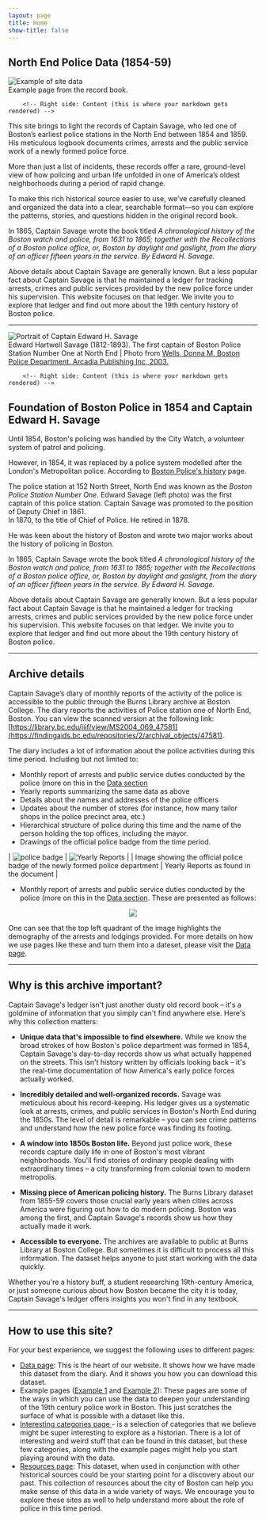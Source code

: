 ```yaml
---
layout: page
title: Home
show-title: false
---
```


## North End Police Data (1854-59) 

<div class="person-container">
        <!-- Left side: Photo and caption -->
        <div class="person-photo-section">
            <img src="{{ site.baseurl }}/assets/img/badge.jpg"
                 alt="Example of site data" 
                 class="person-photo">
            <div class="photo-caption">
                Example page from the record book.
            </div>
        </div>

        <!-- Right side: Content (this is where your markdown gets rendered) -->
<div class="person-content">
<p>This site brings to light the records of Captain Savage, who led one of Boston’s earliest police stations in the North End between 1854 and 1859. <br> His meticulous logbook documents crimes, arrests and the public service work of a newly formed police force.</p>
<p>More than just a list of incidents, these records offer a rare, ground-level view of how policing and urban life unfolded in one of America’s oldest neighborhoods during a period of rapid change.</p>
        <p>To make this rich historical source easier to use, we’ve carefully cleaned and organized the data into a clear, searchable format—so you can explore the patterns, stories, and questions hidden in the original record book.
</p>
</div>
</div>

<p>In 1865, Captain Savage wrote the book titled <em>A chronological history of the Boston watch and police, from 1631 to 1865; together with the Recollections of a Boston police office, or, Boston by daylight and gaslight, from the diary of an officer fifteen years in the service. By Edward H. Savage.</em></p>
            
<p> Above details about Captain Savage are generally known. But a less popular fact about Captain Savage is that he maintained a ledger for tracking arrests, crimes and public services provided by the new police force under his supervision. This website focuses on that ledger. We invite you to explore that ledger and find out more about the 19th century history of Boston police.</p>



---
<div class="person-container">
        <!-- Left side: Photo and caption -->
        <div class="person-photo-section">
            <img src="{{ site.baseurl }}/assets/img/Edward_Savage.png"
                 alt="Portrait of Captain Edward H. Savage" 
                 class="person-photo">
            <div class="photo-caption">
                Edward Hartwell Savage (1812-1893). The first captain of Boston Police Station Number One at North End | Photo from <a href="https://archive.org/details/bostonpolicedepa0000well/page/12/mode/2up"> Wells, Donna M. Boston Police Department. Arcadia Publishing Inc, 2003.</a>
            </div>
        </div>

        <!-- Right side: Content (this is where your markdown gets rendered) -->
<div class="person-content">
            <h2>Foundation of Boston Police in 1854 and Captain Edward H. Savage</h2>
            
<p>Until 1854, Boston's policing was handled by the City Watch, a volunteer system of patrol and policing.<br> </p>
<p>However, in 1854, it was replaced by a police system modelled after the London's Metropolitan police. According to <a href="https://police.boston.gov/history/">Boston Police's history</a> page.<br> </p>
            
<p>The police station at 152 North Street, North End was known as the <em>Boston Police Station Number One</em>. Edward Savage (left photo) was the first captain of this police station. Captain Savage was promoted to the position of Deputy Chief in 1861.<br>In 1870, to the title of Chief of Police. He retired in 1878.<br></p><p>He was keen about the history of Boston and wrote two major works about the history of policing in Boston.</p>
</div>
</div>

<p>In 1865, Captain Savage wrote the book titled <em>A chronological history of the Boston watch and police, from 1631 to 1865; together with the Recollections of a Boston police office, or, Boston by daylight and gaslight, from the diary of an officer fifteen years in the service. By Edward H. Savage.</em></p>
            
<p> Above details about Captain Savage are generally known. But a less popular fact about Captain Savage is that he maintained a ledger for tracking arrests, crimes and public services provided by the new police force under his supervision. This website focuses on that ledger. We invite you to explore that ledger and find out more about the 19th century history of Boston police.</p>

---

## Archive details
Captain Savage’s diary of monthly reports of the activity of the police is accessible to the public through the Burns Library archive at Boston College. The diary reports the activities of Police station one of North End, Boston. You can view the scanned version at the following link: [https://library.bc.edu/iiif/view/MS2004_069_47581](https://findingaids.bc.edu/repositories/2/archival_objects/47581).  

The diary includes a lot of information about the police activities during this time period. Including but not limited to: 
- Monthly report of arrests and public service duties conducted by the police (more on this in the [Data section](/policedata/data)
- Yearly reports summarizing the same data as above
- Details about the names and addresses of the police officers
- Updates about the number of stores (for instance, how many tailor shops in the police precinct area, etc.)
- Hierarchical structure of police during this time and the name of the person holding the top offices, including the mayor. 
- Drawings of the official police badge from the time period.

| ![police badge](assets/img/badge.jpg) | ![Yearly Reports](assets/img/yearly_reports.jpg) |
| Image showing the official police badge of the newly formed police department | Yearly Reports as found in the document |

- Monthly report of arrests and public service duties conducted by the police (more on this in the [Data section](/policedata/data). These are presented as follows:
<p align="center">
    <img src="assets/img/monthly_example.jpg" />
</p>

One can see that the top left quadrant of the image highlights the demography of the arrests and lodgings provided. For more details on how we use pages like these and turn them into a dateset, please visit the [Data page](policedata/data).

---

## Why is this archive important?

Captain Savage's ledger isn't just another dusty old record book – it's a goldmine of information that you simply can't find anywhere else. Here's why this collection matters:

* **Unique data that's impossible to find elsewhere.** While we know the broad strokes of how Boston's police department was formed in 1854, Captain Savage's day-to-day records show us what actually happened on the streets. This isn't history written by officials looking back – it's the real-time documentation of how America's early police forces actually worked.

* **Incredibly detailed and well-organized records.** Savage was meticulous about his record-keeping. His ledger gives us a systematic look at arrests, crimes, and public services in Boston's North End during the 1850s. The level of detail is remarkable – you can see crime patterns and understand how the new police force was finding its footing.

* **A window into 1850s Boston life.** Beyond just police work, these records capture daily life in one of Boston's most vibrant neighborhoods. You'll find stories of ordinary people dealing with extraordinary times – a city transforming from colonial town to modern metropolis.

* **Missing piece of American policing history.** The Burns Library dataset from 1855-59 covers those crucial early years when cities across America were figuring out how to do modern policing. Boston was among the first, and Captain Savage's records show us how they actually made it work.

* **Accessible to everyone.** The archives are available to public at Burns Library at Boston College. But sometimes it is difficult to process all this information. The dataset helps anyone to just start working with the data quickly. 

Whether you're a history buff, a student researching 19th-century America, or just someone curious about how Boston became the city it is today, Captain Savage's ledger offers insights you won't find in any textbook.

---

## How to use this site?

For your best experience, we suggest the following uses to different pages:
- [Data page](/policedata/data): This is the heart of our website. It shows how we have made this dataset from the diary. And it shows you how you can download this dataset. 
- Example pages ([Example 1](/policedata/example1) and [Example 2](/policedata/example2)): These pages are some of the ways in which you can use the data to deepen your understanding of the 19th century police work in Boston. This just scratches the surface of what is possible with a dataset like this.   
- [Interesting categories page ](/policedata/interesting_categories)- is a selection of categories that we believe might be super interesting to explore as a historian. There is a lot of interesting and weird stuff that can be found in this dataset, but these few categories, along with the example pages might help you start playing around with the data.   
- [Resources page](/policedata/resources): This dataset, when used in conjunction with other historical sources could be your starting point for a discovery about our past. This collection of resources about the city of Boston can help you make sense of this data in a wide variety of ways. We encourage you to explore these sites as well to help understand more about the role of police in this time period.
